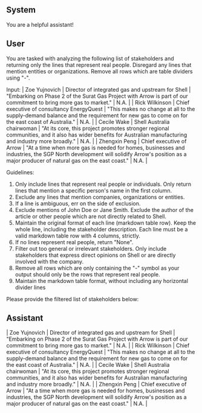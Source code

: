 ## System

You are a helpful assistant!

## User


You are tasked with analyzing the following list of stakeholders and returning only the lines that represent real people. Disregard any lines that mention entities or organizations. Remove all rows which are table dividers using "-".

Input:
| Zoe Yujnovich | Director of integrated gas and upstream for Shell | "Embarking on Phase 2 of the Surat Gas Project with Arrow is part of our commitment to bring more gas to market." | N.A. |
| Rick Wilkinson | Chief executive of consultancy EnergyQuest | "This makes no change at all to the supply-demand balance and the requirement for new gas to come on for the east coast of Australia." | N.A. |
| Cecile Wake | Shell Australia chairwoman | "At its core, this project promotes stronger regional communities, and it also has wider benefits for Australian manufacturing and industry more broadly." | N.A. |
| Zhengxin Peng | Chief executive of Arrow | "At a time when more gas is needed for homes, businesses and industries, the SGP North development will solidify Arrow's position as a major producer of natural gas on the east coast." | N.A. |

Guidelines:
1. Only include lines that represent real people or individuals. Only return lines that mention a specific person's name in the first column.
2. Exclude any lines that mention companies, organizations or entities.
3. If a line is ambiguous, err on the side of exclusion.
4. Exclude mentions of John Doe or Jane Smith. Exclude the author of the article or other people which are not directly related to Shell.
5. Maintain the original format of each line (markdown table row). Keep the whole line, including the stakeholder description. Each line must be a valid markdown table row with 4 columns, strictly.
6. If no lines represent real people, return "None".
7. Filter out too general or irrelevant stakeholders. Only include stakeholders that express direct opinions on Shell or are directly involved with the company.
8. Remove all rows which are only containing the "-" symbol as your output should only be the rows that represent real people.
9. Maintain the markdown table format, without including any horizontal divider lines

Please provide the filtered list of stakeholders below:
        

## Assistant

| Zoe Yujnovich | Director of integrated gas and upstream for Shell | "Embarking on Phase 2 of the Surat Gas Project with Arrow is part of our commitment to bring more gas to market." | N.A. |
| Rick Wilkinson | Chief executive of consultancy EnergyQuest | "This makes no change at all to the supply-demand balance and the requirement for new gas to come on for the east coast of Australia." | N.A. |
| Cecile Wake | Shell Australia chairwoman | "At its core, this project promotes stronger regional communities, and it also has wider benefits for Australian manufacturing and industry more broadly." | N.A. |
| Zhengxin Peng | Chief executive of Arrow | "At a time when more gas is needed for homes, businesses and industries, the SGP North development will solidify Arrow's position as a major producer of natural gas on the east coast." | N.A. |

